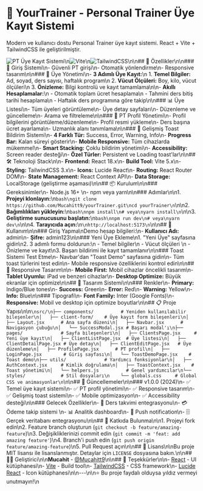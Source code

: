 # 💪 YourTrainer - Personal Trainer Üye Kayıt Sistemi

Modern ve kullanıcı dostu Personal Trainer üye kayıt sistemi. React + Vite + TailwindCSS ile geliştirilmiştir.

![PT Üye Kayıt Sistemi](https://img.shields.io/badge/React-18.x-blue?style=for-the-badge&logo=react)\n![Vite](https://img.shields.io/badge/Vite-5.x-646CFF?style=for-the-badge&logo=vite)\n![TailwindCSS](https://img.shields.io/badge/TailwindCSS-3.x-38B2AC?style=for-the-badge&logo=tailwind-css)\n\n## 🚀 Özellikler\n\n### 🔐 Giriş Sistemi\n- Güvenli PT girişi\n- Otomatik yönlendirme\n- Responsive tasarım\n\n### 👥 Üye Yönetimi\n- **3 Adımlı Üye Kayıt:**\n  1. **Temel Bilgiler:** Ad, soyad, ders sayısı, haftalık program\n  2. **Vücut Ölçüleri:** Boy, kilo, vücut ölçüleri\n  3. **Önizleme:** Bilgi kontrolü ve kayıt tamamlama\n\n- **Akıllı Hesaplamalar:**\n  - Otomatik toplam ücret hesaplama\n  - Tahmini ders bitiş tarihi hesaplama\n  - Haftalık ders programına göre takip\n\n### 📊 Üye Listesi\n- Tüm üyeleri görüntüleme\n- Üye detay sayfaları\n- Düzenleme ve güncelleme\n- Arama ve filtreleme\n\n### 👤 PT Profil Yönetimi\n- Profil bilgilerini görüntüleme/düzenleme\n- Profil resmi yükleme\n- Ders başına ücret ayarlama\n- Uzmanlık alanı tanımlama\n\n### 🔔 Gelişmiş Toast Bildirim Sistemi\n- **4 Farklı Tür:** Success, Error, Warning, Info\n- **Progress Bar:** Kalan süreyi gösterir\n- **Mobile Responsive:** Tüm cihazlarda mükemmel\n- **Smart Stacking:** Çoklu bildirim yönetimi\n- **Accessibility:** Screen reader desteği\n- **Özel Türler:** Persistent ve Loading toast'lar\n\n## 🛠️ Teknoloji Stack\n\n- **Frontend:** React 18.x\n- **Build Tool:** Vite 5.x\n- **Styling:** TailwindCSS 3.x\n- **Icons:** Lucide React\n- **Routing:** React Router DOM\n- **State Management:** React Context API\n- **Data Storage:** LocalStorage (geliştirme aşaması)\n\n## 📦 Kurulum\n\n### Gereksinimler\n- Node.js 16+ \n- npm veya yarn\n\n### Adımlar\n\n1. **Projeyi klonlayın:**\n```bash\ngit clone https://github.com/Mucahitt9/yourTrainer.git\ncd yourTrainer\n```\n\n2. **Bağımlılıkları yükleyin:**\n```bash\nnpm install\n# veya\nyarn install\n```\n\n3. **Geliştirme sunucusunu başlatın:**\n```bash\nnpm run dev\n# veya\nyarn dev\n```\n\n4. **Tarayıcıda açın:**\n```\nhttp://localhost:5173\n```\n\n## 🎯 Kullanım\n\n### Giriş Yapma\nDemo hesap bilgileri:\n- **Kullanıcı Adı:** admin\n- **Şifre:** admin123\n\n### Yeni Üye Ekleme\n1. \"Yeni Üye\" sayfasına gidin\n2. 3 adımlı formu doldurun:\n   - Temel bilgiler\n   - Vücut ölçüleri  \n   - Önizleme ve kayıt\n3. Başarı bildirimi ile kayıt tamamlanır\n\n### Toast Sistemi Test Etme\n- Navbar'dan \"Toast Demo\" sayfasına gidin\n- Tüm toast türlerini test edin\n- Mobile responsive özelliklerini kontrol edin\n\n## 📱 Responsive Tasarım\n\n- **Mobile First:** Mobil cihazlar öncelikli tasarım\n- **Tablet Uyumlu:** iPad ve benzeri cihazlar\n- **Desktop Optimize:** Büyük ekranlar için optimize\n\n## 🎨 Tasarım Sistemi\n\n### Renkler\n- **Primary:** Indigo/Blue tones\n- **Success:** Green\n- **Error:** Red\n- **Warning:** Yellow\n- **Info:** Blue\n\n### Tipografi\n- **Font Family:** Inter (Google Fonts)\n- **Responsive:** Mobil ve desktop için optimize boyutlar\n\n## 📋 Proje Yapısı\n\n```\nsrc/\n├── components/          # Yeniden kullanılabilir bileşenler\n│   ├── client-form/    # Üye kayıt form bileşenleri\n│   ├── Layout.jsx      # Ana sayfa düzeni\n│   ├── Navbar.jsx      # Navigasyon çubuğu\n│   └── SuccessModal.jsx # Başarı modal'ı\n├── pages/              # Sayfa bileşenleri\n│   ├── ClientsPage.jsx     # Yeni üye kayıt\n│   ├── ClientListPage.jsx  # Üye listesi\n│   ├── ClientDetailPage.jsx # Üye detay\n│   ├── ClientEditPage.jsx   # Üye düzenleme\n│   ├── ProfilePage.jsx      # PT profil\n│   ├── LoginPage.jsx        # Giriş sayfası\n│   └── ToastDemoPage.jsx    # Toast demo\n├── utils/              # Yardımcı fonksiyonlar\n│   ├── AuthContext.jsx     # Kimlik doğrulama\n│   ├── ToastContext.jsx    # Toast yönetimi\n│   └── helpers.js          # Genel yardımcılar\n└── styles/             # Stil dosyaları\n    └── globals.css     # Global CSS ve animasyonlar\n```\n\n## 🔄 Güncellemeler\n\n### v1.0.0 (2024)\n- ✅ Temel üye kayıt sistemi\n- ✅ PT profil yönetimi\n- ✅ Responsive tasarım\n- ✅ Gelişmiş toast sistemi\n- ✅ Mobile optimizasyon\n- ✅ Accessibility desteği\n\n### Gelecek Özellikler\n- 📅 Ders takvimi entegrasyonu\n- 💳 Ödeme takip sistemi  \n- 📊 Analitik dashboard\n- 🔔 Push notification\n- 🗄️ Gerçek veritabanı entegrasyonu\n\n## 🤝 Katkıda Bulunma\n\n1. Projeyi fork edin\n2. Feature branch oluşturun (`git checkout -b feature/amazing-feature`)\n3. Değişikliklerinizi commit edin (`git commit -m 'feat: add amazing feature'`)\n4. Branch'i push edin (`git push origin feature/amazing-feature`)\n5. Pull Request açın\n\n## 📄 Lisans\n\nBu proje MIT lisansı ile lisanslanmıştır. Detaylar için `LICENSE` dosyasına bakın.\n\n## 👨‍💻 Geliştirici\n\n**Mucahit** - [@Mucahitt9](https://github.com/Mucahitt9)\n\n## 🙏 Teşekkürler\n\n- [React](https://reactjs.org/) - UI kütüphanesi\n- [Vite](https://vitejs.dev/) - Build tool\n- [TailwindCSS](https://tailwindcss.com/) - CSS framework\n- [Lucide React](https://lucide.dev/) - Icon kütüphanesi\n\n---\n\n⭐ Bu proje faydalı olduysa yıldız vermeyi unutmayın!\n